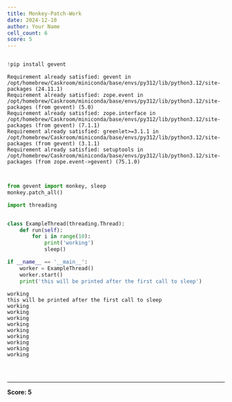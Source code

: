 ```yaml
---
title: Monkey-Patch-Work
date: 2024-12-10
author: Your Name
cell_count: 6
score: 5
---
```


```python

```


```python
!pip install gevent
```

    Requirement already satisfied: gevent in /opt/homebrew/Caskroom/miniconda/base/envs/py312/lib/python3.12/site-packages (24.11.1)
    Requirement already satisfied: zope.event in /opt/homebrew/Caskroom/miniconda/base/envs/py312/lib/python3.12/site-packages (from gevent) (5.0)
    Requirement already satisfied: zope.interface in /opt/homebrew/Caskroom/miniconda/base/envs/py312/lib/python3.12/site-packages (from gevent) (7.1.1)
    Requirement already satisfied: greenlet>=3.1.1 in /opt/homebrew/Caskroom/miniconda/base/envs/py312/lib/python3.12/site-packages (from gevent) (3.1.1)
    Requirement already satisfied: setuptools in /opt/homebrew/Caskroom/miniconda/base/envs/py312/lib/python3.12/site-packages (from zope.event->gevent) (75.1.0)



```python


from gevent import monkey, sleep
monkey.patch_all()

import threading 


class ExampleThread(threading.Thread):
    def run(self):
        for i in range(10):
            print('working')
            sleep()

if __name__ == '__main__':
    worker = ExampleThread()
    worker.start()
    print('this will be printed after the first call to sleep')
```

    working
    this will be printed after the first call to sleep
    working
    working
    working
    working
    working
    working
    working
    working
    working



```python

```


```python

```


```python

```


---
**Score: 5**

